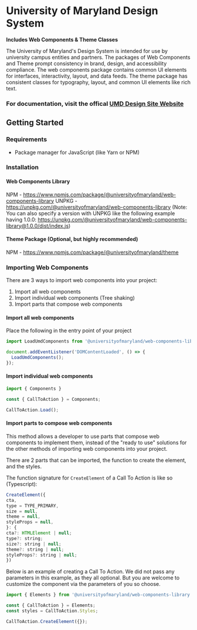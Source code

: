 # University of Maryland Design System

**Includes Web Components & Theme Classes**

The University of Maryland's Design System is intended for use by university campus entities and partners. The packages of Web Components and Theme prompt consistency in brand, design, and accessibility compliance. The web components package contains common UI elements for interfaces, interactivity, layout, and data feeds. The theme package has consistent classes for typography, layout, and common UI elements like rich text.

### For documentation, visit the offical [UMD Design Site Website](https://designsystem.umd.edu)

## Getting Started

### Requirements

- Package manager for JavaScript (like Yarn or NPM)

### Installation

#### Web Components Library

NPM - https://www.npmjs.com/package/@universityofmaryland/web-components-library
UNPKG - https://unpkg.com/@universityofmaryland/web-components-library
(Note: You can also specify a version with UNPKG like the following example having 1.0.0: https://unpkg.com/@universityofmaryland/web-components-library@1.0.0/dist/index.js)

#### Theme Package (Optional, but highly recommended)

NPM - https://www.npmjs.com/package/@universityofmaryland/theme

### Importing Web Components

There are 3 ways to import web components into your project:

1. Import all web components
2. Import individual web components (Tree shaking)
3. Import parts that compose web components

#### Import all web components

Place the following in the entry point of your project

```js
import LoadUmdComponents from '@universityofmaryland/web-components-library';

document.addEventListener('DOMContentLoaded', () => {
  LoadUmdComponents();
});
```

#### Import individual web components

```js
import { Components }

const { CallToAction } = Components;

CallToAction.Load();
```

#### Import parts to compose web components

This method allows a developer to use parts that compose web components to implement them, instead of the "ready to use" solutions for the other methods of importing web components into your project.

There are 2 parts that can be imported, the function to create the element, and the styles.

The function signature for `CreateElement` of a Call To Action is like so (Typescript):

```js
CreateElement({
cta,
type = TYPE_PRIMARY,
size = null,
theme = null,
styleProps = null,
}: {
cta?: HTMLElement | null;
type?: string;
size?: string | null;
theme?: string | null;
styleProps?: string | null;
})
```

Below is an example of creating a Call To Action. We did not pass any parameters in this example, as they all optional. But you are welcome to customize the component via the parameters of you so choose.

```js
import { Elements } from '@universityofmaryland/web-components-library';

const { CallToAction } = Elements;
const styles = CallToAction.Styles;

CallToAction.CreateElement({});
```
